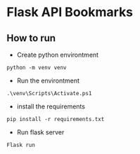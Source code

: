 # Flask API Bookmarks

## How to run
- Create python environtment 
```
python -m venv venv
```
- Run the environtment
```
.\venv\Scripts\Activate.ps1
```
- install the requirements
```
pip install -r requirements.txt
```
- Run flask server
```
Flask run
```